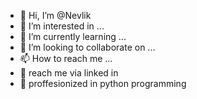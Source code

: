 - 👋 Hi, I’m @Nevlik
- 👀 I’m interested in ...
- 🌱 I’m currently learning ...
- 💞️ I’m looking to collaborate on ...
- 📫 How to reach me ...
- 📳 reach me via linked in
- 📌 proffesionized in python programming


<!---
Nevlik/Nevlik is a ✨ special ✨ repository because its `README.md` (this file) appears on your GitHub profile.
You can click the Preview link to take a look at your changes.
--->
